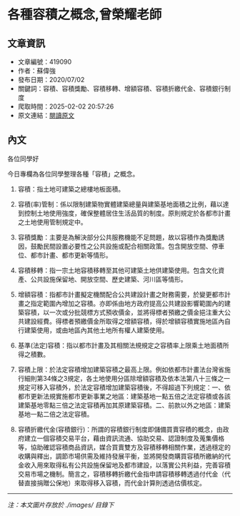 # 各種容積之概念,曾榮耀老師

## 文章資訊
- 文章編號：419090
- 作者：蘇偉強
- 發布日期：2020/07/02
- 關鍵詞：容積、容積獎勵、容積移轉、增額容積、容積折繳代金、容積銀行制度
- 爬取時間：2025-02-02 20:57:26
- 原文連結：[閱讀原文](https://real-estate.get.com.tw/Columns/detail.aspx?no=419090)

## 內文
各位同學好

今日專欄為各位同學整理各種「容積」之概念。

1. 容積：指土地可建築之總樓地板面積。

2. 容積(率)管制：係以限制建築物實體建築總量與建築基地面積之比例，藉以達到控制土地使用強度，確保整體居住生活品質的制度。原則規定於各都市計畫之土地使用管制規定中。

3. 容積獎勵：主要是為解決部分公共服務機能不足問題，故以容積作為獎勵誘因，鼓勵民間設置必要性之公共設施或配合相關政策。包含開放空間、停車位、都市計畫、都市更新等情形。

4. 容積移轉：指一宗土地容積移轉至其他可建築土地供建築使用。包含文化資產、公共設施保留地、開放空間、歷史建築、河川區等情形。

5. 增額容積：指都市計畫擬定機關配合公共建設計畫之財務需要，於變更都市計畫之指定範圍內增加之容積。亦即係由地方政府提高公共建設影響範圍內的建築容積，以一次或分批競標方式預收價金，並將得標者預繳之價金挹注重大公共建設經費。得標者預繳價金所取得之增額容積，得於增額容積實施地區內自行建築使用，或由地區內其他土地所有權人建築使用。

6. 基準(法定)容積：指以都市計畫及其相關法規規定之容積率上限乘土地面積所得之積數。

7. 容積上限：於法定容積增加建築容積之最高上限。例如依都市計畫法台灣省施行細則第34條之3規定，各土地使用分區除增額容積及依本法第八十三條之一規定可移入容積外，於法定容積增加建築容積後，不得超過下列規定：一、依都市更新法規實施都市更新事業之地區：建築基地一點五倍之法定容積或各該建築基地零點三倍之法定容積再加其原建築容積。二、前款以外之地區：建築基地一點二倍之法定容積。

8. 容積折繳代金(容積銀行)：所謂的容積銀行制度即儲備買賣容積的概念，由政府建立一個容積交易平台，藉由資訊流通、協助交易、認證制度及蒐集價格等，協助確認容積商品資訊，媒合買賣雙方及容積移轉相關作業，透過穩定的收購與釋出，調節市場供需及維持發展平衡，並將開發商購買容積所繳納的代金收入用來取得私有公共設施保留地及都市建設，以落實公共利益，完善容積交易市場之機制。簡言之，容積移轉折繳代金指申請容積移轉透過付代金（代替直接捐贈公保地）來取得移入容積，而代金計算則透過估價核定。
---
*注：本文圖片存放於 ./images/ 目錄下*
